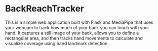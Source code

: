 # BackReachTracker
This is a simple web application built with Flask and MediaPipe that uses your webcam to track how much of your back you can touch with your hand. It captures a still image of your back, allows you to define a rectangular area, and then tracks hand movements to calculate and visualize coverage using hand landmark detection.
